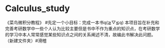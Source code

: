 # Calculus_study
《菜鸟微积分教程》
#先定一个小目标：完成一本书q(≧▽≦q)
本项目旨在补充和完善考研数学中一些个人认为比较主要但是书中不作为重点的知识点，在考研数学的学习中本人常常感觉某些知识点之间的关系阐述不清，故编此书解决此问题。
（新建文件夹）#滑稽
